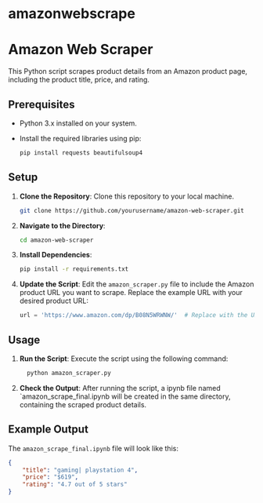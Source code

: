 # amazonwebscrape
# Amazon Web Scraper

This Python script scrapes product details from an Amazon product page, including the product title, price, and rating.

## Prerequisites

- Python 3.x installed on your system.
- Install the required libraries using pip:

    ```bash
    pip install requests beautifulsoup4
    ```

## Setup

1. **Clone the Repository**: Clone this repository to your local machine.

    ```bash
    git clone https://github.com/yourusername/amazon-web-scraper.git
    ```

2. **Navigate to the Directory**:

    ```bash
    cd amazon-web-scraper
    ```

3. **Install Dependencies**:

    ```bash
    pip install -r requirements.txt
    ```

4. **Update the Script**: Edit the `amazon_scraper.py` file to include the Amazon product URL you want to scrape. Replace the example URL with your desired product URL:

    ```python
    url = 'https://www.amazon.com/dp/B08N5WRWNW/'  # Replace with the URL of the product you want to scrape
    ```

## Usage

1. **Run the Script**: Execute the script using the following command:

    ```bash
      python amazon_scraper.py
    ```

2. **Check the Output**: After running the script, a ipynb file named `amazon_scrape_final.ipynb  will be created in the same directory, containing the scraped product details.

## Example Output

The `amazon_scrape_final.ipynb` file will look like this:

```json
{
    "title": "gaming| playstation 4",
    "price": "$619",
    "rating": "4.7 out of 5 stars"
}
